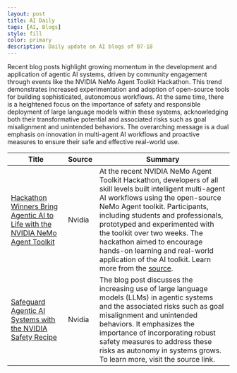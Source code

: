 ```yaml
---
layout: post
title: AI Daily
tags: [AI, Blogs]
style: fill
color: primary
description: Daily update on AI blogs of 07-18
---
```


Recent blog posts highlight growing momentum in the development and application of agentic AI systems, driven by community engagement through events like the NVIDIA NeMo Agent Toolkit Hackathon. This trend demonstrates increased experimentation and adoption of open-source tools for building sophisticated, autonomous workflows. At the same time, there is a heightened focus on the importance of safety and responsible deployment of large language models within these systems, acknowledging both their transformative potential and associated risks such as goal misalignment and unintended behaviors. The overarching message is a dual emphasis on innovation in multi-agent AI workflows and proactive measures to ensure their safe and effective real-world use.

| Title | Source | Summary |
|---|---|---|
| [Hackathon Winners Bring Agentic AI to Life with the NVIDIA NeMo Agent Toolkit](https://developer.nvidia.com/blog/hackathon-winners-bring-agentic-ai-to-life-with-the-nvidia-nemo-agent-toolkit/) | Nvidia | At the recent NVIDIA NeMo Agent Toolkit Hackathon, developers of all skill levels built intelligent multi-agent AI workflows using the open-source NeMo Agent toolkit. Participants, including students and professionals, prototyped and experimented with the toolkit over two weeks. The hackathon aimed to encourage hands-on learning and real-world application of the AI toolkit. Learn more from the <a href="https://developer.nvidia.com/blog/hackathon-winners-bring-agentic-ai-to-life-with-the-nvidia-nemo-agent-toolkit/" rel="nofollow noopener" target="_self">source</a>. |
| [Safeguard Agentic AI Systems with the NVIDIA Safety Recipe](https://developer.nvidia.com/blog/safeguard-agentic-ai-systems-with-the-nvidia-safety-recipe/) | Nvidia | The blog post discusses the increasing use of large language models (LLMs) in agentic systems and the associated risks such as goal misalignment and unintended behaviors. It emphasizes the importance of incorporating robust safety measures to address these risks as autonomy in systems grows. To learn more, visit the source link. |